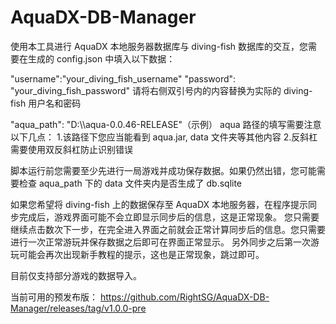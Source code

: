 # AquaDX-DB-Manager

使用本工具进行 AquaDX 本地服务器数据库与 diving-fish 数据库的交互，您需要在生成的 config.json 中填入以下数据：

"username":"your_diving_fish_username"
"password": "your_diving_fish_password"
请将右侧双引号内的内容替换为实际的 diving-fish 用户名和密码

"aqua_path": "D:\\\\aqua-0.0.46-RELEASE"（示例）
aqua 路径的填写需要注意以下几点：
1.该路径下您应当能看到 aqua.jar, data 文件夹等其他内容
2.反斜杠需要使用双反斜杠防止识别错误

脚本运行前您需要至少先进行一局游戏并成功保存数据。如果仍然出错，您可能需要检查 aqua_path 下的 data 文件夹内是否生成了 db.sqlite

如果您希望将 diving-fish 上的数据保存至 AquaDX 本地服务器，在程序提示同步完成后，游戏界面可能不会立即显示同步后的信息，这是正常现象。
您只需要继续点击数次下一步，在完全进入界面之前就会正常计算同步后的信息。您只需要进行一次正常游玩并保存数据之后即可在界面正常显示。
另外同步之后第一次游玩可能会再次出现新手教程的提示，这也是正常现象，跳过即可。

目前仅支持部分游戏的数据导入。

当前可用的预发布版：
https://github.com/RightSG/AquaDX-DB-Manager/releases/tag/v1.0.0-pre
